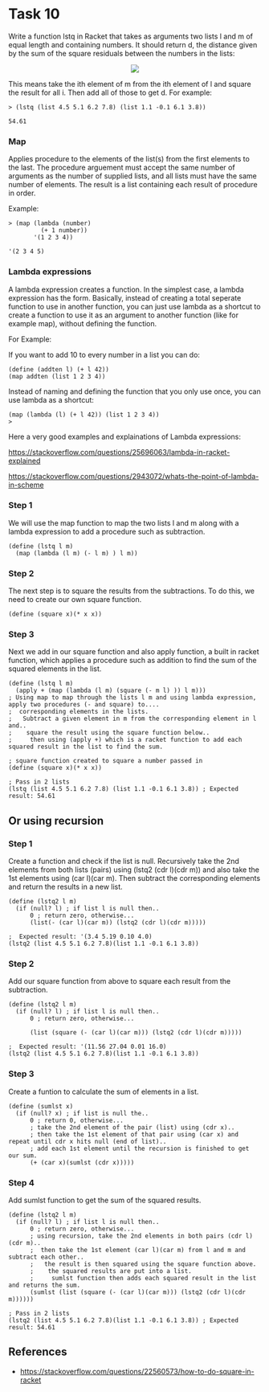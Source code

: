# Task 10
Write a function lstq in Racket that takes as arguments two lists l and m of equal length and containing numbers. It should return d, the distance given by the sum of the square residuals between the numbers in the lists:

<p align="center"> 
<img src="https://user-images.githubusercontent.com/22341150/37830542-6a5adf44-2e9a-11e8-86a9-cb0185f10337.PNG">
</p>

This means take the ith element of m from the ith element of l and square the result for all i. Then add all of those to get d. For example:
```Racket
> (lstq (list 4.5 5.1 6.2 7.8) (list 1.1 -0.1 6.1 3.8)) 

54.61
```

### Map
Applies procedure to the elements of the list(s) from the first elements to the last. The procedure arguement must accept the same number of arguments as the number of supplied lists, and all lists must have the same number of elements. The result is a list containing each result of procedure in order.

Example:
```Racket 
> (map (lambda (number)
         (+ 1 number))
       '(1 2 3 4))

'(2 3 4 5)
```

### Lambda expressions
A lambda expression creates a function. In the simplest case, a lambda expression has the form. Basically, instead of creating a total seperate function to use in another function, you can just use lambda as a shortcut to create a function to use it as an argument to another function (like for example map), without defining the function.

For Example:

If you want to add 10 to every number in a list you can do:
```Racket
(define (addten l) (+ l 42))
(map addten (list 1 2 3 4))
```
Instead of naming and defining the function that you only use once, you can use lambda as a shortcut:
```Racket
(map (lambda (l) (+ l 42)) (list 1 2 3 4))
> 
```

Here a very good examples and explainations of Lambda expressions:

https://stackoverflow.com/questions/25696063/lambda-in-racket-explained

https://stackoverflow.com/questions/2943072/whats-the-point-of-lambda-in-scheme

### Step 1
We will use the map function to map the two lists l and m along with a lambda expression to add a procedure such as subtraction. 
```Racket
(define (lstq l m)
  (map (lambda (l m) (- l m) ) l m))
```
### Step 2
The next step is to square the results from the subtractions. To do this, we need to create our own square function.
```Racket
(define (square x)(* x x))
```

### Step 3
Next we add in our square function and also apply function, a built in racket function, which applies a procedure such as addition to find the sum of the squared elements in the list.
```Racket
(define (lstq l m)
  (apply + (map (lambda (l m) (square (- m l) )) l m)))
; Using map to map through the lists l m and using lambda expression, apply two procedures (- and square) to....
;  corresponding elements in the lists.
;   Subtract a given element in m from the corresponding element in l and..
;    square the result using the square function below..
;     then using (apply +) which is a racket function to add each squared result in the list to find the sum.

; square function created to square a number passed in
(define (square x)(* x x))

; Pass in 2 lists
(lstq (list 4.5 5.1 6.2 7.8) (list 1.1 -0.1 6.1 3.8)) ; Expected result: 54.61
```

## Or using recursion

### Step 1
Create a function and check if the list is null. Recursively take the 2nd elements from both lists (pairs) using (lstq2 (cdr l)(cdr m)) and also take the 1st elements using (car l)(car m). Then subtract the corresponding elements and return the results in a new list.
```Racket
(define (lstq2 l m)
  (if (null? l) ; if list l is null then..
      0 ; return zero, otherwise...
      (list(- (car l)(car m)) (lstq2 (cdr l)(cdr m)))))

;  Expected result: '(3.4 5.19 0.10 4.0)
(lstq2 (list 4.5 5.1 6.2 7.8)(list 1.1 -0.1 6.1 3.8))
```

### Step 2
Add our square function from above to square each result from the subtraction.
```Racket
(define (lstq2 l m)
  (if (null? l) ; if list l is null then..
      0 ; return zero, otherwise...
      
      (list (square (- (car l)(car m))) (lstq2 (cdr l)(cdr m)))))

;  Expected result: '(11.56 27.04 0.01 16.0)
(lstq2 (list 4.5 5.1 6.2 7.8)(list 1.1 -0.1 6.1 3.8))
```

### Step 3
Create a funtion to calculate the sum of elements in a list.
```Racket
(define (sumlst x)
  (if (null? x) ; if list is null the..
      0 ; return 0, otherwise...
      ; take the 2nd element of the pair (list) using (cdr x)..
      ; then take the 1st element of that pair using (car x) and repeat until cdr x hits null (end of list)..
      ; add each 1st element until the recursion is finished to get our sum.
      (+ (car x)(sumlst (cdr x)))))
```

### Step 4
Add sumlst function to get the sum of the squared results.
```Racket
(define (lstq2 l m)
  (if (null? l) ; if list l is null then..
      0 ; return zero, otherwise...
      ; using recursion, take the 2nd elements in both pairs (cdr l)(cdr m)..
      ;  then take the 1st element (car l)(car m) from l and m and subtract each other..
      ;   the result is then squared using the square function above.
      ;    the squared results are put into a list.
      ;     sumlst function then adds each squared result in the list and returns the sum.
      (sumlst (list (square (- (car l)(car m))) (lstq2 (cdr l)(cdr m))))))

; Pass in 2 lists
(lstq2 (list 4.5 5.1 6.2 7.8)(list 1.1 -0.1 6.1 3.8)) ; Expected result: 54.61
```

## References
- https://stackoverflow.com/questions/22560573/how-to-do-square-in-racket